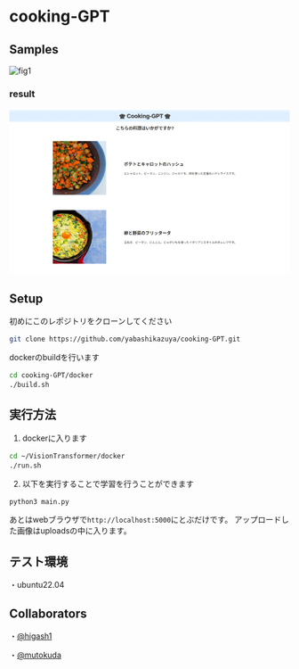 # cooking-GPT

## Samples
![fig1](./images/cooking-GPT.gif )

### result
![fig1](./images/result.png )
## Setup
初めにこのレポジトリをクローンしてください
```sh
git clone https://github.com/yabashikazuya/cooking-GPT.git
```

dockerのbuildを行います
```sh
cd cooking-GPT/docker
./build.sh
```

## 実行方法
1. dockerに入ります
```sh
cd ~/VisionTransformer/docker
./run.sh
```
2. 以下を実行することで学習を行うことができます
```sh
python3 main.py
```
あとはwebブラウザで`http://localhost:5000`にとぶだけです。
アップロードした画像はuploadsの中に入ります。

## テスト環境
・ubuntu22.04

## Collaborators
・[@higash1](https://github.com/higash1)

・[@mutokuda](https://github.com/mutokuda)